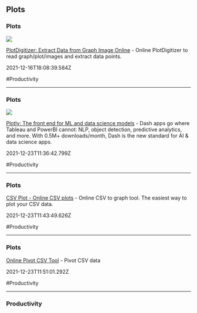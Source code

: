 ## Plots

### Plots

![](https://plotdigitizer.com/src/media/etc/cover.jpg)

[PlotDigitizer: Extract Data from Graph Image Online](https://plotdigitizer.com) - Online PlotDigitizer to read graph/plot/images and extract data points.

2021-12-16T18:08:39.584Z

#Productivity

---

### Plots

![](https://images.prismic.io/plotly-marketing-website-2/45139d28-6d34-4168-9480-2c57ee3a81c8_plotly.png?auto=compress,format)

[Plotly: The front end for ML and data science models](https://plotly.com) - Dash apps go where Tableau and PowerBI cannot: NLP, object detection, predictive analytics, and more. With 0.5M+ downloads/month, Dash is the new standard for AI & data science apps.

2021-12-23T11:36:42.799Z

#Productivity

---

### Plots

[CSV Plot - Online CSV plots](https://www.csvplot.com) - Online CSV to graph tool.     The easiest way to plot your CSV data.

2021-12-23T11:43:49.626Z

#Productivity

---

### Plots

[Online Pivot CSV Tool](https://www.convertcsv.com/pivot-csv.htm) - Pivot CSV data

2021-12-23T11:51:01.292Z

#Productivity

---

### Productivity
